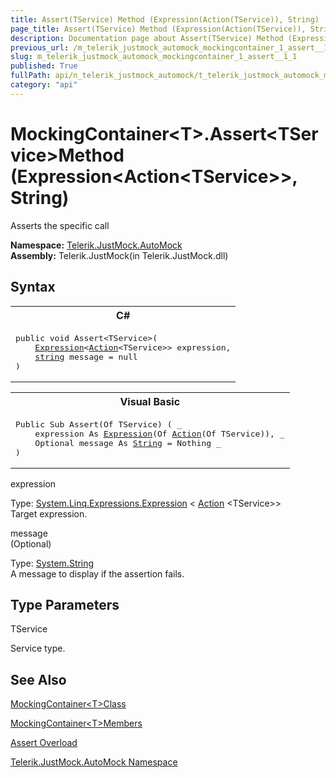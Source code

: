 ```yaml
---
title: Assert(TService) Method (Expression(Action(TService)), String)
page_title: Assert(TService) Method (Expression(Action(TService)), String) | JustMock Documentation
description: Documentation page about Assert(TService) Method (Expression(Action(TService)), String).
previous_url: /m_telerik_justmock_automock_mockingcontainer_1_assert__1_1.html
slug: m_telerik_justmock_automock_mockingcontainer_1_assert__1_1
published: True
fullPath: api/n_telerik_justmock_automock/t_telerik_justmock_automock_mockingcontainer_1/methods_t_telerik_justmock_automock_mockingcontainer_1/overload_telerik_justmock_automock_mockingcontainer_1_assert/m_telerik_justmock_automock_mockingcontainer_1_assert__1_1
category: "api"
---
```


# MockingContainer&lt;T&gt;.Assert&lt;TService&gt;Method (Expression&lt;Action&lt;TService&gt;&gt;, String)



Asserts the specific call


 **Namespace:**  [Telerik.JustMock.AutoMock](n_telerik_justmock_automock) <br> **Assembly:** Telerik.JustMock(in Telerik.JustMock.dll)
## Syntax


<div id="syntaxCodeBlocks" class="code"><span codeLanguage="CSharp"><table><tr><th>C#</th></tr><tr><td><pre xml:space="preserve"><span class="keyword">public</span> <span class="keyword">void</span> <span class="identifier">Assert</span>&lt;TService&gt;(
	<a href="https://msdn2.microsoft.com/en-us/library/bb335710" target="_blank">Expression</a>&lt;<a href="https://msdn2.microsoft.com/en-us/library/018hxwa8" target="_blank">Action</a>&lt;TService&gt;&gt; <span class="parameter">expression</span>,
	<a href="https://msdn2.microsoft.com/en-us/library/s1wwdcbf" target="_blank">string</a> <span class="parameter">message</span> = <span class="keyword">null</span>
)
</pre></td></tr></table></span><span codeLanguage="VisualBasicDeclaration"><table><tr><th>Visual Basic</th></tr><tr><td><pre xml:space="preserve"><span class="keyword">Public</span> <span class="keyword">Sub</span> <span class="identifier">Assert</span>(<span class="keyword">Of</span> TService) ( _
	<span class="parameter">expression</span> <span class="keyword">As</span> <a href="https://msdn2.microsoft.com/en-us/library/bb335710" target="_blank">Expression</a>(<span class="keyword">Of</span> <a href="https://msdn2.microsoft.com/en-us/library/018hxwa8" target="_blank">Action</a>(<span class="keyword">Of</span> TService)), _
	Optional <span class="parameter">message</span> <span class="keyword">As</span> <a href="https://msdn2.microsoft.com/en-us/library/s1wwdcbf" target="_blank">String</a> = <span class="keyword">Nothing</span> _
)</pre></td></tr></table></span></div>



expression<br>


Type: [System.Linq.Expressions.Expression](bb335710) &lt; [Action](018hxwa8) &lt;TService&gt;&gt;<br>Target expression.



message<br>
(Optional)

Type: [System.String](s1wwdcbf) <br>A message to display if the assertion fails.



## Type Parameters




TService<br>


Service type.




## See Also



 [MockingContainer&lt;T&gt;Class](t_telerik_justmock_automock_mockingcontainer_1) 

 [MockingContainer&lt;T&gt;Members](allmembers_t_telerik_justmock_automock_mockingcontainer_1) 

 [Assert Overload](overload_telerik_justmock_automock_mockingcontainer_1_assert) 

 [Telerik.JustMock.AutoMock Namespace](n_telerik_justmock_automock) 



